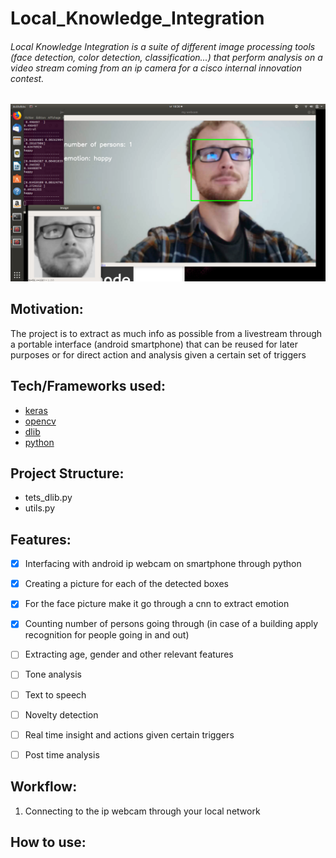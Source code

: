 # Local_Knowledge_Integration

###### Local Knowledge Integration is a suite of different image processing tools (face detection, color detection, classification...) that perform analysis on a video stream coming from an ip camera for a cisco internal innovation contest.
![alt text](https://raw.githubusercontent.com/elBichon/Local_Knowledge_Integration/master/test.png)
## Motivation: 
The project is to extract as much info as possible from a livestream through a portable interface (android smartphone) that can be reused for later purposes or for direct action and analysis given a certain set of triggers
## Tech/Frameworks used:
- [keras](https://keras.io/)
- [opencv](https://opencv.org/)
- [dlib](http://dlib.net/)
- [python](https://github.com/opencv/opencv/tree/master/data/haarcascades)

## Project Structure:
- tets_dlib.py
- utils.py

## Features:
- [x] Interfacing with android ip webcam on smartphone through python
- [x] Creating a picture for each of the detected boxes
- [x] For the face picture make it go through a cnn to extract emotion
- [x] Counting number of persons going through (in case of a building apply recognition for people going in and out)
- [ ] Extracting age, gender and other relevant features
- [ ] Tone analysis
- [ ] Text to speech
- [ ] Novelty detection
- [ ] Real time insight and actions given certain triggers
- [ ] Post time analysis



## Workflow:
1. Connecting to the ip webcam through your local network

## How to use:

